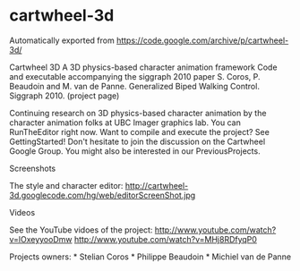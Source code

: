 # cartwheel-3d
Automatically exported from https://code.google.com/archive/p/cartwheel-3d/

Cartwheel 3D
A 3D physics-based character animation framework
Code and executable accompanying the siggraph 2010 paper
S. Coros, P. Beaudoin and M. van de Panne. Generalized Biped Walking Control. Siggraph 2010. (project page)

Continuing research on 3D physics-based character animation by the character animation folks at UBC Imager graphics lab. You can RunTheEditor right now. Want to compile and execute the project? See GettingStarted! Don't hesitate to join the discussion on the Cartwheel Google Group. You might also be interested in our PreviousProjects.

Screenshots

The style and character editor:
http://cartwheel-3d.googlecode.com/hg/web/editorScreenShot.jpg

Videos

See the YouTube vidoes of the project: 
http://www.youtube.com/watch?v=lOxeyyooDmw
http://www.youtube.com/watch?v=MHj8RDfyqP0

Projects owners: * Stelian Coros * Philippe Beaudoin * Michiel van de Panne

